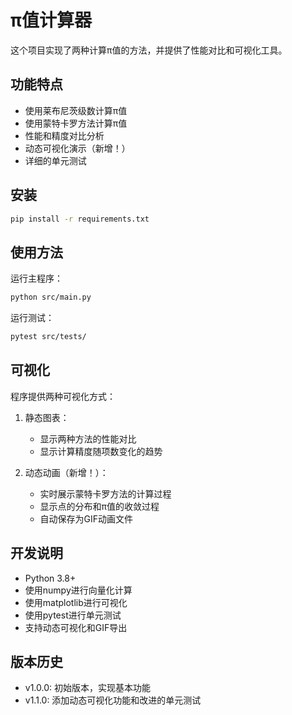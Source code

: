 # π值计算器

这个项目实现了两种计算π值的方法，并提供了性能对比和可视化工具。

## 功能特点

- 使用莱布尼茨级数计算π值
- 使用蒙特卡罗方法计算π值
- 性能和精度对比分析
- 动态可视化演示（新增！）
- 详细的单元测试

## 安装

```bash
pip install -r requirements.txt
```

## 使用方法

运行主程序：
```bash
python src/main.py
```

运行测试：
```bash
pytest src/tests/
```

## 可视化

程序提供两种可视化方式：

1. 静态图表：
   - 显示两种方法的性能对比
   - 显示计算精度随项数变化的趋势

2. 动态动画（新增！）：
   - 实时展示蒙特卡罗方法的计算过程
   - 显示点的分布和π值的收敛过程
   - 自动保存为GIF动画文件

## 开发说明

- Python 3.8+
- 使用numpy进行向量化计算
- 使用matplotlib进行可视化
- 使用pytest进行单元测试
- 支持动态可视化和GIF导出

## 版本历史

- v1.0.0: 初始版本，实现基本功能
- v1.1.0: 添加动态可视化功能和改进的单元测试

